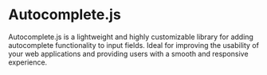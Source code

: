 # Autocomplete.js
Autocomplete.js is a lightweight and highly customizable library for adding autocomplete functionality to input fields. Ideal for improving the usability of your web applications and providing users with a smooth and responsive experience.
